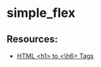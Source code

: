 # simple_flex

## Resources:
* [HTML \<h1\> to <\h6\> Tags](https://www.w3schools.com/tags/tag_hn.asp)